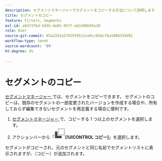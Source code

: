 ```yaml
---
description: セグメントマネージャーでセグメントをコピーする方法について説明します
title: セグメントのコピー
feature: Filters, Segments
exl-id: a64737bd-5d5b-4e85-95ff-eb1d90b95e18
role: User
source-git-commit: 85a22d1e57925f0512ce0cc658cfba1008339d91
workflow-type: tm+mt
source-wordcount: '99'
ht-degree: 4%

---
```


# セグメントのコピー

[ セグメントマネージャー ](manage-filters.md) では、セグメントをコピーできます。 セグメントのコピーは、既存のセグメントの一部変更されたバージョンを作成する場合や、所有しておらず編集できないセグメントを再定義する場合に便利です。

1. [ セグメントマネージャー ](manage-filters.md) で、コピーする 1 つ以上のセグメントを選択します。
1. アクションバーから「![ コピー ](/help/assets/icons/Copy.svg)**[!UICONTROL コピー]**」を選択します。

セグメントがコピーされ、元のセグメントと同じ名前でセグメントリストに表示されますが、（コピー）が追加されます。
